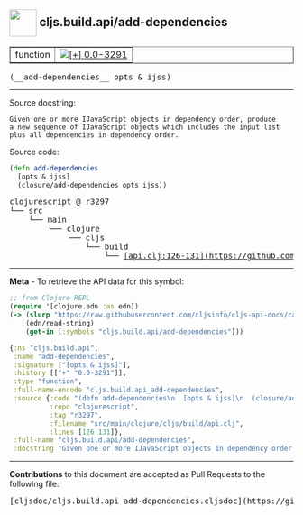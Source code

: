 ## <img width="48px" valign="middle" src="http://i.imgur.com/Hi20huC.png"> cljs.build.api/add-dependencies

 <table border="1">
<tr>

<td>function</td>
<td><a href="https://github.com/cljsinfo/cljs-api-docs/tree/0.0-3291"><img valign="middle" alt="[+] 0.0-3291" src="https://img.shields.io/badge/+-0.0--3291-lightgrey.svg"></a> </td>
</tr>
</table>

 <samp>
(__add-dependencies__ opts & ijss)<br>
</samp>

---




Source docstring:

```
Given one or more IJavaScript objects in dependency order, produce
a new sequence of IJavaScript objects which includes the input list
plus all dependencies in dependency order.
```

Source code:

```clj
(defn add-dependencies
  [opts & ijss]
  (closure/add-dependencies opts ijss))
```

 <pre>
clojurescript @ r3297
└── src
    └── main
        └── clojure
            └── cljs
                └── build
                    └── <ins>[api.clj:126-131](https://github.com/clojure/clojurescript/blob/r3297/src/main/clojure/cljs/build/api.clj#L126-L131)</ins>
</pre>


---

__Meta__ - To retrieve the API data for this symbol:

```clj
;; from Clojure REPL
(require '[clojure.edn :as edn])
(-> (slurp "https://raw.githubusercontent.com/cljsinfo/cljs-api-docs/catalog/cljs-api.edn")
    (edn/read-string)
    (get-in [:symbols "cljs.build.api/add-dependencies"]))
```

```clj
{:ns "cljs.build.api",
 :name "add-dependencies",
 :signature ["[opts & ijss]"],
 :history [["+" "0.0-3291"]],
 :type "function",
 :full-name-encode "cljs.build.api_add-dependencies",
 :source {:code "(defn add-dependencies\n  [opts & ijss]\n  (closure/add-dependencies opts ijss))",
          :repo "clojurescript",
          :tag "r3297",
          :filename "src/main/clojure/cljs/build/api.clj",
          :lines [126 131]},
 :full-name "cljs.build.api/add-dependencies",
 :docstring "Given one or more IJavaScript objects in dependency order, produce\na new sequence of IJavaScript objects which includes the input list\nplus all dependencies in dependency order."}

```

---

__Contributions__ to this document are accepted as Pull Requests to the following file:

 <pre>
[cljsdoc/cljs.build.api_add-dependencies.cljsdoc](https://github.com/cljsinfo/cljs-api-docs/blob/master/cljsdoc/cljs.build.api_add-dependencies.cljsdoc)
</pre>

